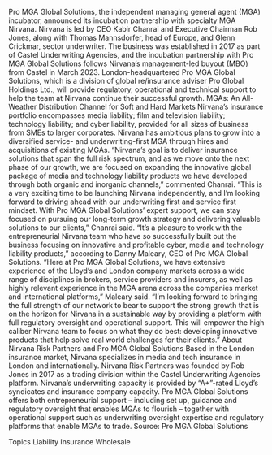 Pro MGA Global Solutions, the independent managing general agent (MGA) incubator, announced its incubation partnership with specialty MGA Nirvana.
Nirvana is led by CEO Kabir Chanrai and Executive Chairman Rob Jones, along with Thomas Mannsdorfer, head of Europe, and Glenn Crickmar, sector underwriter. The business was established in 2017 as part of Castel Underwriting Agencies, and the incubation partnership with Pro MGA Global Solutions follows Nirvana’s management-led buyout (MBO) from Castel in March 2023.
London-headquartered Pro MGA Global Solutions, which is a division of global re/insurance adviser Pro Global Holdings Ltd., will provide regulatory, operational and technical support to help the team at Nirvana continue their successful growth.
MGAs: An All-Weather Distribution Channel for Soft and Hard Markets
Nirvana’s insurance portfolio encompasses media liability; film and television liability; technology liability; and cyber liability, provided for all sizes of business from SMEs to larger corporates. Nirvana has ambitious plans to grow into a diversified service- and underwriting-first MGA through hires and acquisitions of existing MGAs.
“Nirvana’s goal is to deliver insurance solutions that span the full risk spectrum, and as we move onto the next phase of our growth, we are focused on expanding the innovative global package of media and technology liability products we have developed through both organic and inorganic channels,” commented Chanrai.
“This is a very exciting time to be launching Nirvana independently, and I’m looking forward to driving ahead with our underwriting first and service first mindset. With Pro MGA Global Solutions’ expert support, we can stay focused on pursuing our long-term growth strategy and delivering valuable solutions to our clients,” Chanrai said.
“It’s a pleasure to work with the entrepreneurial Nirvana team who have so successfully built out the business focusing on innovative and profitable cyber, media and technology liability products,” according to Danny Maleary, CEO of Pro MGA Global Solutions.
“Here at Pro MGA Global Solutions, we have extensive experience of the Lloyd’s and London company markets across a wide range of disciplines in brokers, service providers and insurers, as well as highly relevant experience in the MGA arena across the companies market and international platforms,” Maleary said.
“I’m looking forward to bringing the full strength of our network to bear to support the strong growth that is on the horizon for Nirvana in a sustainable way by providing a platform with full regulatory oversight and operational support. This will empower the high caliber Nirvana team to focus on what they do best: developing innovative products that help solve real world challenges for their clients.”
About Nirvana Risk Partners and Pro MGA Global Solutions
Based in the London insurance market, Nirvana specializes in media and tech insurance in London and internationally. Nirvana Risk Partners was founded by Rob Jones in 2017 as a trading division within the Castel Underwriting Agencies platform. Nirvana’s underwriting capacity is provided by “A+”-rated Lloyd’s syndicates and insurance company capacity.
Pro MGA Global Solutions offers both entrepreneurial support – including set up, guidance and regulatory oversight that enables MGAs to flourish – together with operational support such as underwriting oversight expertise and regulatory platforms that enable MGAs to trade.
Source: Pro MGA Global Solutions

Topics
Liability
Insurance Wholesale
